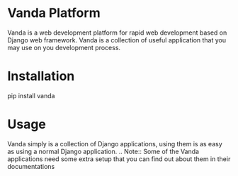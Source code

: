 Vanda Platform
==============
Vanda is a web development platform for rapid web development based on Django web framework. Vanda is a collection of useful application that you may use on you development process.

Installation
============
pip install vanda

Usage
=====

Vanda simply is a collection of Django applications, using them is as easy as using a normal Django application.
.. Note:: Some of the Vanda applications need some extra setup that you can find out about them in their documentations